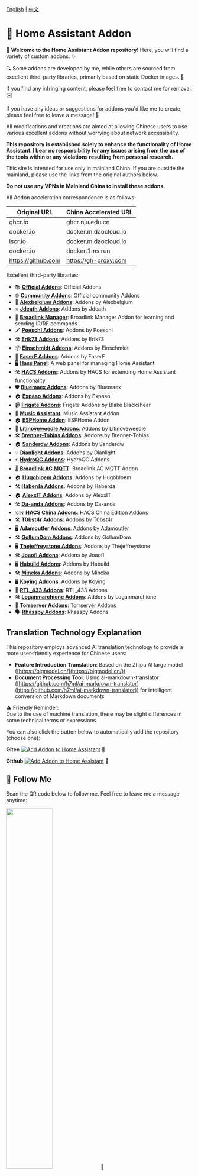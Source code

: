 [English](README_EN.md) | [中文](README.md)

# 🔔 Home Assistant Addon

🌟 **Welcome to the Home Assistant Addon repository!** Here, you will find a variety of custom addons. ✨  

🔍 Some addons are developed by me, while others are sourced from excellent third-party libraries, primarily based on static Docker images. 🐳  

If you find any infringing content, please feel free to contact me for removal. ✉️  

If you have any ideas or suggestions for addons you'd like me to create, please feel free to leave a message! 💬  

All modifications and creations are aimed at allowing Chinese users to use various excellent addons without worrying about network accessibility.  

**This repository is established solely to enhance the functionality of Home Assistant. I bear no responsibility for any issues arising from the use of the tools within or any violations resulting from personal research.**

This site is intended for use only in mainland China. If you are outside the mainland, please use the links from the original authors below.  

**Do not use any VPNs in Mainland China to install these addons.**

All Addon acceleration correspondence is as follows:

| Original URL        | China Accelerated URL     |
|---------------------|-------------------------|
| ghcr.io             | ghcr.nju.edu.cn         |
| docker.io           | docker.m.daocloud.io    |
| lscr.io             | docker.m.daocloud.io    |
| docker.io           | docker.1ms.run          |
| https://github.com  | https://gh-proxy.com     |

Excellent third-party libraries:

- 📚 [**Official Addons**](https://github.com/home-assistant/addons): Official Addons
- 🌐 [**Community Addons**](https://github.com/hassio-addons/repository): Official community Addons
- 🎨 [**Alexbelgium Addons**](https://github.com/alexbelgium/hassio-addons): Addons by Alexbelgium
- ⭐ [**Jdeath Addons**](https://github.com/jdeath/homeassistant-addons): Addons by Jdeath
- 📡 [**Broadlink Manager**](https://github.com/t0mer/broadlinkmanager-docker): Broadlink Manager Addon for learning and sending IR/RF commands
- 🖌️ [**Poeschl Addons**](https://github.com/Poeschl-HomeAssistant-Addons/repository): Addons by Poeschl
- 🛠️ [**Erik73 Addons**](https://github.com/erik73/hassio-addons): Addons by Erik73
- 📦 [**Einschmidt Addons**](https://github.com/einschmidt/hassio-addons): Addons by Einschmidt
- 🚀 [**FaserF Addons**](https://github.com/FaserF/hassio-addons): Addons by FaserF
- 🖥️ [**Hass Panel**](https://github.com/mrtian2016/hass-panel): A web panel for managing Home Assistant
- 🛠️ [**HACS Addons**](https://github.com/hacs/addons): Addons by HACS for extending Home Assistant functionality
- 🛡️ [**Bluemaex Addons**](https://github.com/bluemaex/home-assistant-addons): Addons by Bluemaex
- 🏠 [**Expaso Addons**](https://github.com/expaso/hassos-addons): Addons by Expaso
- 📹 [**Frigate Addons**](https://github.com/blakeblackshear/frigate-hass-addons): Frigate Addons by Blake Blackshear
- 🎵 [**Music Assistant**](https://github.com/music-assistant/home-assistant-addon): Music Assistant Addon
- 🏠 [**ESPHome Addon**](https://github.com/esphome/home-assistant-addon): ESPHome Addon
- 🌿 [**Litinoveweedle Addons**](https://github.com/litinoveweedle/hassio-addons): Addons by Litinoveweedle
- 🛠️ [**Brenner-Tobias Addons**](https://github.com/brenner-tobias/ha-addons): Addons by Brenner-Tobias
- 🏠 [**Sanderdw Addons**](https://github.com/sanderdw/hassio-addons): Addons by Sanderdw
- 💡 [**Dianlight Addons**](https://github.com/dianlight/hassio-addons): Addons by Dianlight
- ⚡ [**HydroQC Addons**](https://gitlab.com/hydroqc/hydroqc-hass-addons/): HydroQC Addons
- 🌡️ [**Broadlink AC MQTT**](https://github.com/Arbuzov/hass-broadlink-ac-mqtt): Broadlink AC MQTT Addon
- 🏠 [**Hugobloem Addons**](https://github.com/hugobloem/homeassistant-addons): Addons by Hugobloem
- 🛠️ [**Haberda Addons**](https://github.com/haberda/hassio_addons): Addons by Haberda
- 🏠 [**AlexxIT Addons**](https://github.com/AlexxIT/hassio-addons): Addons by AlexxIT
- 🛠️ [**Da-anda Addons**](https://github.com/da-anda/hass-io-addons): Addons by Da-anda
- 🇨🇳 [**HACS China Addons**](https://github.com/hacs-china/addons): HACS China Edition Addons
- 🛠️ [**T0bst4r Addons**](https://github.com/t0bst4r/home-assistant-addons): Addons by T0bst4r
- 🖥️ [**Adamoutler Addons**](https://github.com/adamoutler/HassOSConfigurator): Addons by Adamoutler
- 🛠️ [**GollumDom Addons**](https://github.com/GollumDom/addon-repository): Addons by GollumDom
- 🖥️ [**Thejeffreystone Addons**](https://github.com/thejeffreystone/hassio_addons): Addons by Thejeffreystone
- 🛠️ [**Joaofl Addons**](https://github.com/joaofl/hassio-addons): Addons by Joaofl
- 🖥️ [**Habuild Addons**](https://github.com/habuild/hassio-addons): Addons by Habuild
- 🛠️ [**Mincka Addons**](https://github.com/Mincka/ha-addons): Addons by Mincka
- 🖥️ [**Koying Addons**](https://github.com/koying/ha-addons): Addons by Koying
- 📡 [**RTL_433 Addons**](https://github.com/pbkhrv/rtl_433-hass-addons): RTL_433 Addons
- 🛠️ [**Loganmarchione Addons**](https://github.com/loganmarchione/hassos-addons): Addons by Loganmarchione
- 🚀 [**Torrserver Addons**](https://github.com/aatrubilin/hassio-torrserver): Torrserver Addons
- 🗣️ [**Rhasspy Addons**](https://github.com/rhasspy/hassio-addons): Rhasspy Addons




## Translation Technology Explanation

This repository employs advanced AI translation technology to provide a more user-friendly experience for Chinese users:

- **Feature Introduction Translation**: Based on the Zhipu AI large model ([https://bigmodel.cn/](https://bigmodel.cn/))
- **Document Processing Tool**: Using ai-markdown-translator ([https://github.com/h7ml/ai-markdown-translator](https://github.com/h7ml/ai-markdown-translator)) for intelligent conversion of Markdown documents

⚠️ Friendly Reminder:  
Due to the use of machine translation, there may be slight differences in some technical terms or expressions.



You can also click the button below to automatically add the repository (choose one):

**Gitee** [![Add Addon to Home Assistant](https://my.home-assistant.io/badges/supervisor_add_addon_repository.svg)](https://my.home-assistant.io/redirect/supervisor_add_addon_repository/?repository_url=https://gitee.com/desmond_GT/hassio-addons) 🚀

**Github** [![Add Addon to Home Assistant](https://my.home-assistant.io/badges/supervisor_add_addon_repository.svg)](https://my.home-assistant.io/redirect/supervisor_add_addon_repository/?repository_url=https://github.com/Desmond-Dong/hassio-addons) 🚀

## 📱 Follow Me

Scan the QR code below to follow me. Feel free to leave me a message anytime:

<img src="https://gitee.com/desmond_GT/hassio-addons/raw/main/WeChat_QRCode.png" width="50%" /> 📲

Thank you for your support and attention! ❤️
